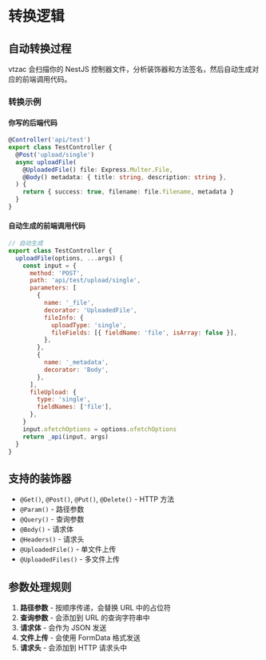 # 转换逻辑

## 自动转换过程

vtzac 会扫描你的 NestJS 控制器文件，分析装饰器和方法签名，然后自动生成对应的前端调用代码。

### 转换示例

#### 你写的后端代码

```typescript
@Controller('api/test')
export class TestController {
  @Post('upload/single')
  async uploadFile(
    @UploadedFile() file: Express.Multer.File,
    @Body() metadata: { title: string, description: string },
  ) {
    return { success: true, filename: file.filename, metadata }
  }
}
```

#### 自动生成的前端调用代码

```javascript
// 自动生成
export class TestController {
  uploadFile(options, ...args) {
    const input = {
      method: 'POST',
      path: 'api/test/upload/single',
      parameters: [
        {
          name: '_file',
          decorator: 'UploadedFile',
          fileInfo: {
            uploadType: 'single',
            fileFields: [{ fieldName: 'file', isArray: false }],
          },
        },
        {
          name: '_metadata',
          decorator: 'Body',
        },
      ],
      fileUpload: {
        type: 'single',
        fieldNames: ['file'],
      },
    }
    input.ofetchOptions = options.ofetchOptions
    return _api(input, args)
  }
}
```

## 支持的装饰器

- `@Get()`, `@Post()`, `@Put()`, `@Delete()` - HTTP 方法
- `@Param()` - 路径参数
- `@Query()` - 查询参数
- `@Body()` - 请求体
- `@Headers()` - 请求头
- `@UploadedFile()` - 单文件上传
- `@UploadedFiles()` - 多文件上传

## 参数处理规则

1. **路径参数** - 按顺序传递，会替换 URL 中的占位符
2. **查询参数** - 会添加到 URL 的查询字符串中
3. **请求体** - 会作为 JSON 发送
4. **文件上传** - 会使用 FormData 格式发送
5. **请求头** - 会添加到 HTTP 请求头中
